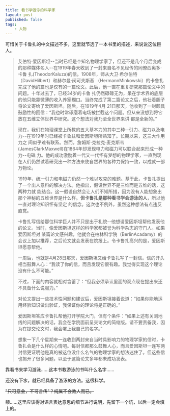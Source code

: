 ```yaml
---
title: 看书学游泳的科学家
layout: post
published: false
tags:
    - 人物
---
```

可惜关于卡鲁扎的中文描述不多，这里就节选了一本书里的描述，来说说这位巨人。

<!-- more -->

>艾伯特·爱因斯坦--当时已经是个知名物理学家了，但还不是几个月后变成的那种媒体名人--在1919年春天收到了一封来自名不见经传的同僚西奥多·卡鲁 扎(TheodorKaluza)的信。1908年，师从大卫·希尔伯特（DavidHilbert）和赫尔曼·闵可夫斯基 （HermannMinkowski）的卡鲁扎完成了他的篇也是仅有的一篇论文。此后，他一直在重复研究那篇论文中的问题。十年过去了，已经34岁的卡鲁 扎仍然碌碌无为，呆在学术界的底层的他只能靠微薄的收入养家糊口。当终完成了第二篇论文之后，他壮着胆子将论文寄给了爱因斯坦。随后，在1919年4月 21日那天，他收到了一封颇具鼓励性的回信：“我也时常琢磨着电场被拦截这个问题。但从来没想到将它放在五维立体世界中研究。这个想法对我乃至全世界来讲 都是全新的。”
>
>现在，我们在物理课堂上所教的五大基本力的其中三种--引力、磁力以及电力--在1919年时已经被卡鲁兹和爱因斯坦所熟知了。长期以来，这三大作用力之 间似乎难有联系。然而，詹姆斯·克拉克·麦克斯韦(JamesClarkMaxwell)在1864年却发现电力和磁力可以联合起来形成一种力--电磁 力。他的成功激励着一代又一代怀有梦想的物理学家，一直到现在人们仍然试着研究出一种方法来使自然界的各种力保持一致，以成就一部万物论。
>
>1919年，统一引力和电磁力仍然一个难以攻克的难题。基于此，卡鲁扎提出了一个出人意料的解决方法。他指出，假设世界不是三维而是五维的话，这两种力就 能结合。这一假设自然会让人们不知所措，因为没有人能想象出那个神秘的五维世界是什么样。**但卡鲁扎是那种看书学会游泳的人**，所以他一直对理论知识怀有坚定 的信念。这次也不例外，虽然这种想法有点违反直觉。
>
>卡鲁扎写信给那位科学巨人并不只是出于礼貌--他想请爱因斯坦帮他发表他的论文。当时，像爱因斯坦这样的科学家都被誉为科学杂志的守门人。如果爱因斯坦对 某篇论文感兴趣，他就会在柏林科学院（BerlinAcadamy）的会议上加以推荐，之后论文就会发表在院报上。令卡鲁扎高兴的是，爱因斯坦愿意帮他。
>
>一周后，也就是4月28日那天，爱因斯坦又给卡鲁扎写了一封信。信的开头相当鼓舞人心：“我读了你的信，而且发现它很有趣。我觉得实现这个理论没有什么不可能。”
>
>不过，下面的内容就相对含蓄了：“但我必须承认里面的观点现在提出来还不具备什么说服力。”
>
>对论文提出一些技术性问题和建议后，爱因斯坦接着说道：“如果你能地运用经验知识做出验证，我保证你的理论将是正确的。”
>
>爱因斯坦答应卡鲁扎帮他打开学院大门，但有个条件：“如果上述有关测地线的问题解决的话，我会在学院面前呈交论文的简缩版。请不要责备我，因为在提交论文时，我会署上我自己的名字。”
>
>想象一下几个星期来一连收到两封来自当时具影响力的物理学家的信时，卡鲁扎会是什么样的心情吧。每封信都那么鼓舞人心，而且爱因斯坦一连写两封信更证明他是真的被这位没什么名气的物理学家的想法迷住了。但这些信也揭开了很多问题，以至于这篇论文多年都未成功发表。

靠看书来学习游泳......这本书教游泳的书叫什么名字......

还没有下水，就已经具备了游泳的方法。这很科学。

~~"只可意会，不可言传"？纯属不会教人而已。~~

额......这里应该得对语言表达意思的细节进行说明，先留下一个坑，以后一定会填上的。
